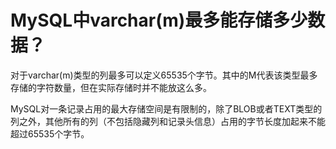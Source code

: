 # MySQL中varchar(m)最多能存储多少数据？

对于varchar(m)类型的列最多可以定义65535个字节。其中的M代表该类型最多存储的字符数量，但在实际存储时并不能放这么多。

MySQL对一条记录占用的最大存储空间是有限制的，除了BLOB或者TEXT类型的列之外，其他所有的列（不包括隐藏列和记录头信息）占用的字节长度加起来不能超过65535个字节。